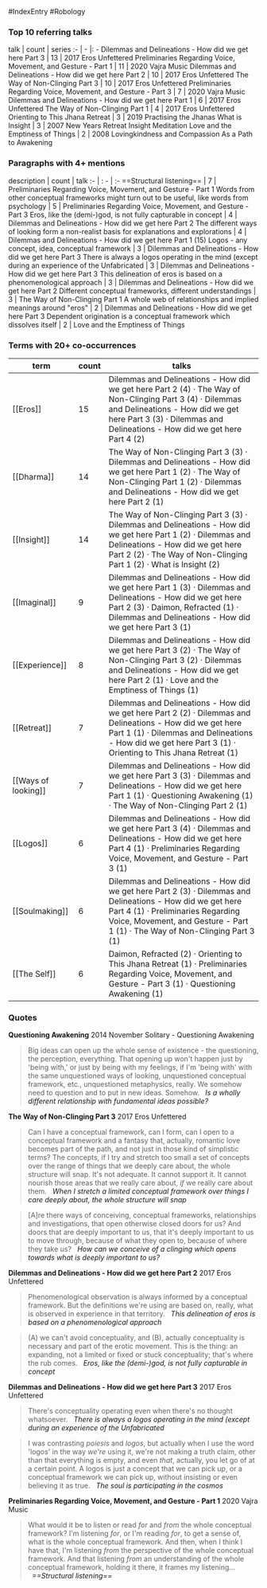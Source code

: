#IndexEntry #Robology

### Top 10 referring talks
talk | count | series
:- | - |: -
<a data-href="Dilemmas and Delineations - How did we get here Part 3" class="internal-link">Dilemmas and Delineations - How did we get here Part 3</a> | 13 | <a data-href="2017 Eros Unfettered" class="internal-link">2017 Eros Unfettered</a>
<a data-href="Preliminaries Regarding Voice, Movement, and Gesture - Part 1" class="internal-link">Preliminaries Regarding Voice, Movement, and Gesture - Part 1</a> | 11 | <a data-href="2020 Vajra Music" class="internal-link">2020 Vajra Music</a>
<a data-href="Dilemmas and Delineations - How did we get here Part 2" class="internal-link">Dilemmas and Delineations - How did we get here Part 2</a> | 10 | <a data-href="2017 Eros Unfettered" class="internal-link">2017 Eros Unfettered</a>
<a data-href="The Way of Non-Clinging Part 3" class="internal-link">The Way of Non-Clinging Part 3</a> | 10 | <a data-href="2017 Eros Unfettered" class="internal-link">2017 Eros Unfettered</a>
<a data-href="Preliminaries Regarding Voice, Movement, and Gesture - Part 3" class="internal-link">Preliminaries Regarding Voice, Movement, and Gesture - Part 3</a> | 7 | <a data-href="2020 Vajra Music" class="internal-link">2020 Vajra Music</a>
<a data-href="Dilemmas and Delineations - How did we get here Part 1" class="internal-link">Dilemmas and Delineations - How did we get here Part 1</a> | 6 | <a data-href="2017 Eros Unfettered" class="internal-link">2017 Eros Unfettered</a>
<a data-href="The Way of Non-Clinging Part 1" class="internal-link">The Way of Non-Clinging Part 1</a> | 4 | <a data-href="2017 Eros Unfettered" class="internal-link">2017 Eros Unfettered</a>
<a data-href="Orienting to This Jhana Retreat" class="internal-link">Orienting to This Jhana Retreat</a> | 3 | <a data-href="2019 Practising the Jhanas" class="internal-link">2019 Practising the Jhanas</a>
<a data-href="What is Insight" class="internal-link">What is Insight</a> | 3 | <a data-href="2007 New Years Retreat Insight Meditation" class="internal-link">2007 New Years Retreat Insight Meditation</a>
<a data-href="Love and the Emptiness of Things" class="internal-link">Love and the Emptiness of Things</a> | 2 | <a data-href="2008 Lovingkindness and Compassion As a Path to Awakening" class="internal-link">2008 Lovingkindness and Compassion As a Path to Awakening</a>

### Paragraphs with 4+ mentions
description | count | talk
:- | : - | :-
<a aria-label-position="top" aria-label="Preliminaries Regarding Voice, Movement, and Gesture - Part 1 > Structural listening" data-href="Preliminaries Regarding Voice, Movement, and Gesture - Part 1#Structural listening" class="internal-link">==Structural listening==</a> | 7 | <a data-href="Preliminaries Regarding Voice, Movement, and Gesture - Part 1" class="internal-link">Preliminaries Regarding Voice, Movement, and Gesture - Part 1</a>
<a aria-label-position="top" aria-label="Preliminaries Regarding Voice, Movement, and Gesture - Part 3 > Words from other conceptual frameworks might turn out to be useful like words from psychology" data-href="Preliminaries Regarding Voice, Movement, and Gesture - Part 3#Words from other conceptual frameworks might turn out to be useful like words from psychology" class="internal-link">Words from other conceptual frameworks might turn out to be useful, like words from psychology</a> | 5 | <a data-href="Preliminaries Regarding Voice, Movement, and Gesture - Part 3" class="internal-link">Preliminaries Regarding Voice, Movement, and Gesture - Part 3</a>
<a aria-label-position="top" aria-label="Dilemmas and Delineations - How did we get here Part 2 > Eros like the demi-god is not fully capturable in concept" data-href="Dilemmas and Delineations - How did we get here Part 2#Eros like the demi-god is not fully capturable in concept" class="internal-link">Eros, like the (demi-)god, is not fully capturable in concept</a> | 4 | <a data-href="Dilemmas and Delineations - How did we get here Part 2" class="internal-link">Dilemmas and Delineations - How did we get here Part 2</a>
<a aria-label-position="top" aria-label="Dilemmas and Delineations - How did we get here Part 1 > The different ways of looking form a non-realist basis for explanations and explorations" data-href="Dilemmas and Delineations - How did we get here Part 1#The different ways of looking form a non-realist basis for explanations and explorations" class="internal-link">The different ways of looking form a non-realist basis for explanations and explorations</a> | 4 | <a data-href="Dilemmas and Delineations - How did we get here Part 1" class="internal-link">Dilemmas and Delineations - How did we get here Part 1</a>
<a aria-label-position="top" aria-label="Dilemmas and Delineations - How did we get here Part 3 > 15 Logos - any concept idea conceptual framework" data-href="Dilemmas and Delineations - How did we get here Part 3#15 Logos - any concept idea conceptual framework" class="internal-link">(15) Logos - any concept, idea, conceptual framework</a> | 3 | <a data-href="Dilemmas and Delineations - How did we get here Part 3" class="internal-link">Dilemmas and Delineations - How did we get here Part 3</a>
<a aria-label-position="top" aria-label="Dilemmas and Delineations - How did we get here Part 3 > There is always a logos operating in the mind except during an experience of the Unfabricated" data-href="Dilemmas and Delineations - How did we get here Part 3#There is always a logos operating in the mind except during an experience of the Unfabricated" class="internal-link">There is always a logos operating in the mind (except during an experience of the Unfabricated</a> | 3 | <a data-href="Dilemmas and Delineations - How did we get here Part 3" class="internal-link">Dilemmas and Delineations - How did we get here Part 3</a>
<a aria-label-position="top" aria-label="Dilemmas and Delineations - How did we get here Part 2 > This delineation of eros is based on a phenomenological approach" data-href="Dilemmas and Delineations - How did we get here Part 2#This delineation of eros is based on a phenomenological approach" class="internal-link">This delineation of eros is based on a phenomenological approach</a> | 3 | <a data-href="Dilemmas and Delineations - How did we get here Part 2" class="internal-link">Dilemmas and Delineations - How did we get here Part 2</a>
<a aria-label-position="top" aria-label="The Way of Non-Clinging Part 1 > Different conceptual frameworks different understandings" data-href="The Way of Non-Clinging Part 1#Different conceptual frameworks different understandings" class="internal-link">Different conceptual frameworks, different understandings</a> | 3 | <a data-href="The Way of Non-Clinging Part 1" class="internal-link">The Way of Non-Clinging Part 1</a>
<a aria-label-position="top" aria-label="Dilemmas and Delineations - How did we get here Part 3 > A whole web of relationships and implied meanings around eros" data-href="Dilemmas and Delineations - How did we get here Part 3#A whole web of relationships and implied meanings around eros" class="internal-link">A whole web of relationships and implied meanings around &quot;eros&quot;</a> | 2 | <a data-href="Dilemmas and Delineations - How did we get here Part 3" class="internal-link">Dilemmas and Delineations - How did we get here Part 3</a>
<a aria-label-position="top" aria-label="Love and the Emptiness of Things > Dependent origination is a conceptual framework which dissolves itself" data-href="Love and the Emptiness of Things#Dependent origination is a conceptual framework which dissolves itself" class="internal-link">Dependent origination is a conceptual framework which dissolves itself</a> | 2 | <a data-href="Love and the Emptiness of Things" class="internal-link">Love and the Emptiness of Things</a>

### Terms with 20+ co-occurrences
term | count | talks
-|-|-
[[Eros]] | 15 | <span class="counts"><a data-href="Dilemmas and Delineations - How did we get here Part 2" class="internal-link">Dilemmas and Delineations - How did we get here Part 2</a> (4) · <a data-href="The Way of Non-Clinging Part 3" class="internal-link">The Way of Non-Clinging Part 3</a> (4) · <a data-href="Dilemmas and Delineations - How did we get here Part 3" class="internal-link">Dilemmas and Delineations - How did we get here Part 3</a> (3) · <a data-href="Dilemmas and Delineations - How did we get here Part 4" class="internal-link">Dilemmas and Delineations - How did we get here Part 4</a> (2)</span> 
[[Dharma]] | 14 | <span class="counts"><a data-href="The Way of Non-Clinging Part 3" class="internal-link">The Way of Non-Clinging Part 3</a> (3) · <a data-href="Dilemmas and Delineations - How did we get here Part 1" class="internal-link">Dilemmas and Delineations - How did we get here Part 1</a> (2) · <a data-href="The Way of Non-Clinging Part 1" class="internal-link">The Way of Non-Clinging Part 1</a> (2) · <a data-href="Dilemmas and Delineations - How did we get here Part 2" class="internal-link">Dilemmas and Delineations - How did we get here Part 2</a> (1)</span> 
[[Insight]] | 14 | <span class="counts"><a data-href="The Way of Non-Clinging Part 3" class="internal-link">The Way of Non-Clinging Part 3</a> (3) · <a data-href="Dilemmas and Delineations - How did we get here Part 1" class="internal-link">Dilemmas and Delineations - How did we get here Part 1</a> (2) · <a data-href="Dilemmas and Delineations - How did we get here Part 2" class="internal-link">Dilemmas and Delineations - How did we get here Part 2</a> (2) · <a data-href="The Way of Non-Clinging Part 1" class="internal-link">The Way of Non-Clinging Part 1</a> (2) · <a data-href="What is Insight" class="internal-link">What is Insight</a> (2)</span> 
[[Imaginal]] | 9 | <span class="counts"><a data-href="Dilemmas and Delineations - How did we get here Part 1" class="internal-link">Dilemmas and Delineations - How did we get here Part 1</a> (3) · <a data-href="Dilemmas and Delineations - How did we get here Part 2" class="internal-link">Dilemmas and Delineations - How did we get here Part 2</a> (3) · <a data-href="Daimon, Refracted" class="internal-link">Daimon, Refracted</a> (1) · <a data-href="Dilemmas and Delineations - How did we get here Part 3" class="internal-link">Dilemmas and Delineations - How did we get here Part 3</a> (1)</span> 
[[Experience]] | 8 | <span class="counts"><a data-href="Dilemmas and Delineations - How did we get here Part 3" class="internal-link">Dilemmas and Delineations - How did we get here Part 3</a> (2) · <a data-href="The Way of Non-Clinging Part 3" class="internal-link">The Way of Non-Clinging Part 3</a> (2) · <a data-href="Dilemmas and Delineations - How did we get here Part 2" class="internal-link">Dilemmas and Delineations - How did we get here Part 2</a> (1) · <a data-href="Love and the Emptiness of Things" class="internal-link">Love and the Emptiness of Things</a> (1)</span> 
[[Retreat]] | 7 | <span class="counts"><a data-href="Dilemmas and Delineations - How did we get here Part 2" class="internal-link">Dilemmas and Delineations - How did we get here Part 2</a> (2) · <a data-href="Dilemmas and Delineations - How did we get here Part 1" class="internal-link">Dilemmas and Delineations - How did we get here Part 1</a> (1) · <a data-href="Dilemmas and Delineations - How did we get here Part 3" class="internal-link">Dilemmas and Delineations - How did we get here Part 3</a> (1) · <a data-href="Orienting to This Jhana Retreat" class="internal-link">Orienting to This Jhana Retreat</a> (1)</span> 
[[Ways of looking]] | 7 | <span class="counts"><a data-href="Dilemmas and Delineations - How did we get here Part 3" class="internal-link">Dilemmas and Delineations - How did we get here Part 3</a> (3) · <a data-href="Dilemmas and Delineations - How did we get here Part 1" class="internal-link">Dilemmas and Delineations - How did we get here Part 1</a> (1) · <a data-href="Questioning Awakening" class="internal-link">Questioning Awakening</a> (1) · <a data-href="The Way of Non-Clinging Part 2" class="internal-link">The Way of Non-Clinging Part 2</a> (1)</span> 
[[Logos]] | 6 | <span class="counts"><a data-href="Dilemmas and Delineations - How did we get here Part 3" class="internal-link">Dilemmas and Delineations - How did we get here Part 3</a> (4) · <a data-href="Dilemmas and Delineations - How did we get here Part 4" class="internal-link">Dilemmas and Delineations - How did we get here Part 4</a> (1) · <a data-href="Preliminaries Regarding Voice, Movement, and Gesture - Part 3" class="internal-link">Preliminaries Regarding Voice, Movement, and Gesture - Part 3</a> (1)</span> 
[[Soulmaking]] | 6 | <span class="counts"><a data-href="Dilemmas and Delineations - How did we get here Part 2" class="internal-link">Dilemmas and Delineations - How did we get here Part 2</a> (3) · <a data-href="Dilemmas and Delineations - How did we get here Part 4" class="internal-link">Dilemmas and Delineations - How did we get here Part 4</a> (1) · <a data-href="Preliminaries Regarding Voice, Movement, and Gesture - Part 1" class="internal-link">Preliminaries Regarding Voice, Movement, and Gesture - Part 1</a> (1) · <a data-href="The Way of Non-Clinging Part 3" class="internal-link">The Way of Non-Clinging Part 3</a> (1)</span> 
[[The Self]] | 6 | <span class="counts"><a data-href="Daimon, Refracted" class="internal-link">Daimon, Refracted</a> (2) · <a data-href="Orienting to This Jhana Retreat" class="internal-link">Orienting to This Jhana Retreat</a> (1) · <a data-href="Preliminaries Regarding Voice, Movement, and Gesture - Part 3" class="internal-link">Preliminaries Regarding Voice, Movement, and Gesture - Part 3</a> (1) · <a data-href="Questioning Awakening" class="internal-link">Questioning Awakening</a> (1)</span> 

### Quotes
**<a data-href="Questioning Awakening" class="internal-link">Questioning Awakening</a>**
<span class="counts"><a data-href="2014 November Solitary - Questioning Awakening" class="internal-link">2014 November Solitary - Questioning Awakening</a></span>
> Big ideas can open up the whole sense of existence - the questioning, the perception, everything. That opening up won't happen just by 'being with,' or just by being with my feelings, if I'm 'being with' with the same unquestioned ways of looking, unquestioned conceptual framework, etc., unquestioned metaphysics, really. We somehow need to question and to put in new ideas. Somehow. &nbsp;&nbsp;<span class="counts">_<a aria-label-position="top" aria-label="Questioning Awakening > Is a wholly different relationship with fundamental ideas possible" data-href="Questioning Awakening#Is a wholly different relationship with fundamental ideas possible" class="internal-link">Is a wholly different relationship with fundamental ideas possible?</a>_</span>

**<a data-href="The Way of Non-Clinging Part 3" class="internal-link">The Way of Non-Clinging Part 3</a>**
<span class="counts"><a data-href="2017 Eros Unfettered" class="internal-link">2017 Eros Unfettered</a></span>
> Can I have a conceptual framework, can I form, can I open to a conceptual framework and a fantasy that, actually, romantic love becomes part of the path, and not just in those kind of simplistic terms? The concepts, if I try and stretch too small a set of concepts over the range of things that we deeply care about, the whole structure will snap. It's not adequate. It cannot support it. It cannot nourish those areas that we really care about, _if_ we really care about them. &nbsp;&nbsp;<span class="counts">_<a aria-label-position="top" aria-label="The Way of Non-Clinging Part 3 > When I stretch a limited conceptual framework over things I care deeply about the whole structure will snap" data-href="The Way of Non-Clinging Part 3#When I stretch a limited conceptual framework over things I care deeply about the whole structure will snap" class="internal-link">When I stretch a limited conceptual framework over things I care deeply about, the whole structure will snap</a>_</span>

> [A]re there ways of conceiving, conceptual frameworks, relationships and investigations, that open otherwise closed doors for us? And doors that are deeply important to us, that it's deeply important to us to move through, because of what they open to, because of where they take us? &nbsp;&nbsp;<span class="counts">_<a aria-label-position="top" aria-label="The Way of Non-Clinging Part 3 > How can we conceive of a clinging which opens towards what is deeply important to us" data-href="The Way of Non-Clinging Part 3#How can we conceive of a clinging which opens towards what is deeply important to us" class="internal-link">How can we conceive of a clinging which opens towards what is deeply important to us?</a>_</span>

**<a data-href="Dilemmas and Delineations - How did we get here Part 2" class="internal-link">Dilemmas and Delineations - How did we get here Part 2</a>**
<span class="counts"><a data-href="2017 Eros Unfettered" class="internal-link">2017 Eros Unfettered</a></span>
> Phenomenological observation is always informed by a conceptual framework. But the definitions we're using are based on, really, what is observed in experience in that territory. &nbsp;&nbsp;<span class="counts">_<a aria-label-position="top" aria-label="Dilemmas and Delineations - How did we get here Part 2 > This delineation of eros is based on a phenomenological approach" data-href="Dilemmas and Delineations - How did we get here Part 2#This delineation of eros is based on a phenomenological approach" class="internal-link">This delineation of eros is based on a phenomenological approach</a>_</span>

> (A) we can't avoid conceptuality, and (B), actually conceptuality is necessary and part of the erotic movement. This is the thing: an expanding, not a limited or fixed or stuck conceptuality; that's where the rub comes. &nbsp;&nbsp;<span class="counts">_<a aria-label-position="top" aria-label="Dilemmas and Delineations - How did we get here Part 2 > Eros like the demi-god is not fully capturable in concept" data-href="Dilemmas and Delineations - How did we get here Part 2#Eros like the demi-god is not fully capturable in concept" class="internal-link">Eros, like the (demi-)god, is not fully capturable in concept</a>_</span>

**<a data-href="Dilemmas and Delineations - How did we get here Part 3" class="internal-link">Dilemmas and Delineations - How did we get here Part 3</a>**
<span class="counts"><a data-href="2017 Eros Unfettered" class="internal-link">2017 Eros Unfettered</a></span>
> There's conceptuality operating even when there's no thought whatsoever. &nbsp;&nbsp;<span class="counts">_<a aria-label-position="top" aria-label="Dilemmas and Delineations - How did we get here Part 3 > There is always a logos operating in the mind except during an experience of the Unfabricated" data-href="Dilemmas and Delineations - How did we get here Part 3#There is always a logos operating in the mind except during an experience of the Unfabricated" class="internal-link">There is always a logos operating in the mind (except during an experience of the Unfabricated</a>_</span>

> I was contrasting _poiesis_ and _logos_, but actually when I use the word 'logos' in the way _we're_ using it, we're not making a truth claim, other than that everything is empty, and even _that_, actually, you let go of at a certain point. A logos is just a concept that we can pick up, or a conceptual framework we can pick up, without insisting or even believing it as true. &nbsp;&nbsp;<span class="counts">_<a aria-label-position="top" aria-label="Dilemmas and Delineations - How did we get here Part 3 > The soul is participating in the cosmos" data-href="Dilemmas and Delineations - How did we get here Part 3#The soul is participating in the cosmos" class="internal-link">The soul is participating in the cosmos</a>_</span>

**<a data-href="Preliminaries Regarding Voice, Movement, and Gesture - Part 1" class="internal-link">Preliminaries Regarding Voice, Movement, and Gesture - Part 1</a>**
<span class="counts"><a data-href="2020 Vajra Music" class="internal-link">2020 Vajra Music</a></span>
> What would it be to listen or read _for_ and _from_ the whole conceptual framework? I'm listening _for_, or I'm reading _for_, to get a sense of, what is the whole conceptual framework. And then, when I think I have that, I'm listening _from_ the perspective of the whole conceptual framework. And that listening _from_ an understanding of the whole conceptual framework, holding it there, it frames my listening... &nbsp;&nbsp;<span class="counts">_<a aria-label-position="top" aria-label="Preliminaries Regarding Voice, Movement, and Gesture - Part 1 > Structural listening" data-href="Preliminaries Regarding Voice, Movement, and Gesture - Part 1#Structural listening" class="internal-link">==Structural listening==</a>_</span>


